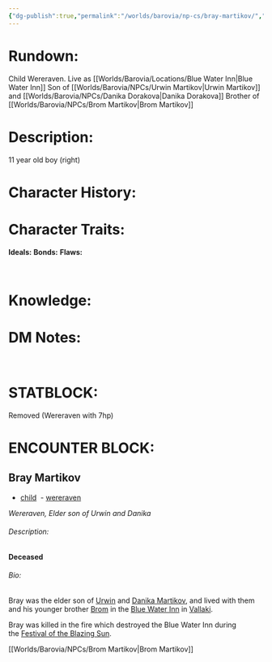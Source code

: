 ```yaml
---
{"dg-publish":true,"permalink":"/worlds/barovia/np-cs/bray-martikov/","tags":["Barovia"]}
---
```


# **Rundown:**

Child Wereraven.
Live as [[Worlds/Barovia/Locations/Blue Water Inn\|Blue Water Inn]]
Son of [[Worlds/Barovia/NPCs/Urwin Martikov\|Urwin Martikov]] and [[Worlds/Barovia/NPCs/Danika Dorakova\|Danika Dorakova]]
Brother of [[Worlds/Barovia/NPCs/Brom Martikov\|Brom Martikov]]


# **Description:**

11 year old boy (right)
 

# **Character History:**


# **Character Traits:** 

**Ideals:**
**Bonds:**
**Flaws:**

 

# **Knowledge:**


# **DM Notes:**

 

# **STATBLOCK:**

Removed (Wereraven with 7hp)


# **ENCOUNTER BLOCK:**
## Bray Martikov

-   [child](https://strahdsbod.obsidianportal.com/search?tag=child)
 -   [wereraven](https://strahdsbod.obsidianportal.com/search?tag=wereraven)

_Wereraven, Elder son of Urwin and Danika_

###### Description:

**Deceased**

###### Bio:

Bray was the elder son of [Urwin](https://strahdsbod.obsidianportal.com/characters/urwin-martikov) and [Danika Martikov](https://strahdsbod.obsidianportal.com/characters/danika-martikov), and lived with them and his younger brother [Brom](https://strahdsbod.obsidianportal.com/characters/brom-martikov) in the [Blue Water Inn](https://strahdsbod.obsidianportal.com/wikis/blue-water-inn) in [Vallaki](https://strahdsbod.obsidianportal.com/wikis/vallaki).

Bray was killed in the fire which destroyed the Blue Water Inn during the [Festival of the Blazing Sun](https://strahdsbod.obsidianportal.com/wikis/festival-of-the-blazing-sun).

[[Worlds/Barovia/NPCs/Brom Martikov\|Brom Martikov]]

